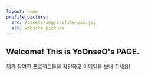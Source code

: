 ```yaml
---
layout: home
profile_picture:
  src: /assets/img/profile-pic.jpg
  alt: website picture
---
```


<h2>Welcome! This is YoOnseO's PAGE. </h2>
<p>제가 참여한 <a class="about_me_links" href="https://yoonseo1014.github.io/blog-demo/work">프로젝트</a>들을 확인하고 <a class="about_me_links" href="mailto:a50149191@gmail.com">이메일</a>을 보내 주세요!</p>
